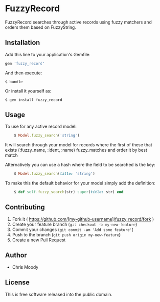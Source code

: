 # FuzzyRecord

FuzzyRecord searches through active records using fuzzy matchers and orders them based on FuzzyString.

## Installation

Add this line to your application's Gemfile:

```ruby
gem 'fuzzy_record'
```

And then execute:

    $ bundle

Or install it yourself as:

    $ gem install fuzzy_record

## Usage

To use for any active record model:

```ruby
    $ Model.fuzzy_search('string')
```

It will search through your model for records where the first of these that exists
(:fuzzy_name, :ident, :name) fuzzy_matches and order it by best match

Alternatively you can use a hash where the field to be searched is the key:

```ruby
    $ Model.fuzzy_search(title: 'string')
```

To make this the default behavior for your model simply add the definition:

```ruby
    $ def self.fuzzy_search(str) super(title: str) end
```

## Contributing

1. Fork it ( https://github.com/[my-github-username]/fuzzy_record/fork )
2. Create your feature branch (`git checkout -b my-new-feature`)
3. Commit your changes (`git commit -am 'Add some feature'`)
4. Push to the branch (`git push origin my-new-feature`)
5. Create a new Pull Request

Author
-------

* Chris Moody

License
-------

This is free software released into the public domain.
